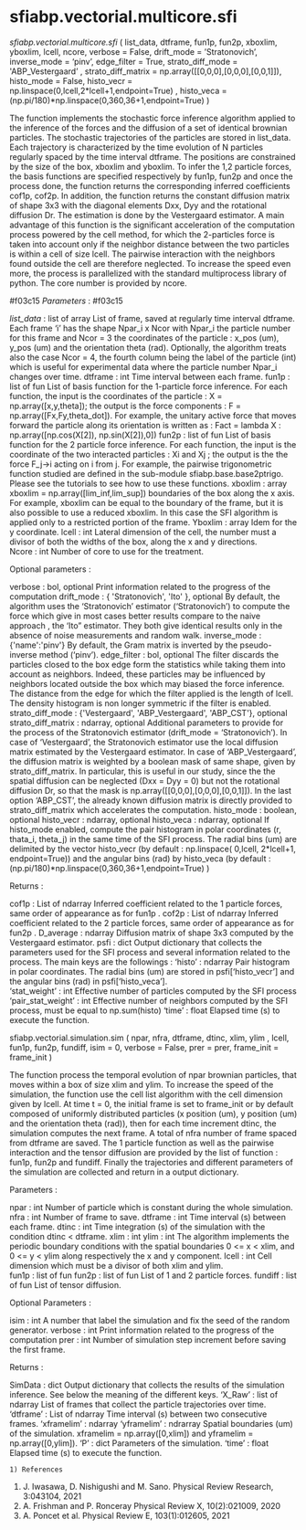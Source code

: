 # sfiabp.vectorial.multicore.sfi

_sfiabp.vectorial.multicore.sfi_ ( list_data, dtframe, fun1p, fun2p, xboxlim, yboxlim, lcell, ncore, verbose = False,  drift_mode = ’Stratonovich’, inverse_mode = ‘pinv’, edge_filter = True,  strato_diff_mode = 'ABP_Vestergaard’ , strato_diff_matrix = np.array([[0,0,0],[0,0,0],[0,0,1]]),  histo_mode = False, histo_vecr = np.linspace(0,lcell,2*lcell+1,endpoint=True) , histo_veca = (np.pi/180)*np.linspace(0,360,36+1,endpoint=True) )

The function implements the stochastic force inference algorithm applied to the inference of the forces and the diffusion of a set of identical brownian particles. The stochastic trajectories of the particles are stored in list_data. Each trajectory is characterized by the time evolution of N particles regularly spaced by the time interval dtframe. The positions are constrained by the size of the box, xboxlim and yboxlim. To infer the 1,2 particle forces, the basis functions are specified respectively by fun1p, fun2p and once the process done, the function returns the corresponding inferred coefficients cof1p, cof2p. In addition, the function returns the constant diffusion matrix of shape 3x3 with the diagonal elements Dxx, Dyy and the rotational diffusion Dr. The estimation is done by the Vestergaard estimator. A main advantage of this function is the significant acceleration of the computation process powered by the cell method, for which the 2-particles force is taken into account only if the neighbor distance between the two particles is within a cell of size lcell. The pairwise interaction with the neighbors found outside the cell are therefore neglected. To increase the speed even more, the process is parallelized with the standard multiprocess library of python. The core number is provided by ncore.   

#f03c15 _Parameters_ : #f03c15

_list_data_ : list of array 
List of frame, saved at regularly time interval dtframe. Each frame ‘i’  has the shape Npar_i x Ncor with Npar_i the particle number for this frame and Ncor = 3 the coordinates of the particle : x_pos (um), y_pos (um) and the orientation theta (rad). Optionally, the algorithm treats also the case Ncor = 4, the fourth column being the label of the particle (int) which is useful for experimental data where the particle number Npar_i changes over time. 
dtframe : int
Time interval between each frame.
fun1p :  list of fun
List of basis function for the 1-particle force inference. For each function, the input is the coordinates of the particle : X = np.array([x,y,theta]); the output is the force components : F = np.array([Fx,Fy,theta_dot]). For example, the unitary active force that moves forward the particle along its orientation is written as : Fact = lambda X : np.array([np.cos(X[2]), np.sin(X[2]),0])
fun2p : list of fun 
List of basis function for the 2 particle force inference. For each function, the input is the coordinate of the two interacted particles : Xi and Xj ; the output is the the force F_j->i acting on i from j. For example, the pairwise trigonometric function studied are defined in the sub-module  sfiabp.base.base2ptrigo. Please see the tutorials to see how to use these functions. 
xboxlim : array
xboxlim = np.array([lim_inf,lim_sup]) boundaries of the box along the x axis. For example, xboxlim can be equal to the boundary of the frame, but it is also possible to use a reduced xboxlim. In this case the SFI algorithm is applied only to a  restricted portion of the frame. 
Yboxlim : array
Idem for the y coordinate.
lcell :  int 
Lateral dimension of the cell, the number must a divisor of both the widths of the box, along the x and y directions.  
Ncore : int
Number of core to use for the treatment.

Optional parameters :

verbose : bol, optional
Print information related to the progress of the computation
drift_mode : { 'Stratonovich', 'Ito' }, optional
By default, the algorithm uses the ‘Stratonovich’ estimator (‘Stratonovich’) to compute the force which give in most cases better results compare to the naive approach , the ‘Ito” estimator. They both give identical results only in the absence of noise measurements and random walk. 
inverse_mode : {'name':'pinv'}
By default, the Gram matrix is inverted by the pseudo-inverse method (‘pinv’). 
edge_filter : bol, optional
The filter discards the particles closed to the box edge form the statistics while taking them into account as neighbors. Indeed, these particles may be influenced by neighbors located outside the box which may biased the force inference. The distance from the edge for which the filter applied is the length of lcell. The density histogram is non longer symmetric if the filter is enabled. 
strato_diff_mode : {'Vestergaard', 'ABP_Vestergaard', 'ABP_CST'}, optional
strato_diff_matrix : ndarray, optional
Additional parameters to provide for the process of the Stratonovich estimator (drift_mode = ‘Stratonovich’). In case of ‘Vestergaard’, the Stratonovich estimator use the local diffusion matrix estimated by the Vestergaard estimator. In case of ‘ABP_Vestergaard’, the diffusion matrix is weighted by a boolean mask of same shape, given by strato_diff_matrix. In particular, this is useful in our study, since the the spatial diffusion can be neglected (Dxx = Dyy = 0)  but not the rotational diffusion Dr, so that the mask is np.array([[0,0,0],[0,0,0],[0,0,1]]). In the last option ‘ABP_CST’, the already known diffusion matrix is directly provided to strato_diff_matrix which accelerates the computation. 
histo_mode :  boolean, optional
histo_vecr : ndarray, optional
histo_veca : ndarray, optional
If histo_mode enabled, compute the pair histogram in polar coordinates (r, thata_i, theta_j) in the same time of the SFI process. The radial bins (um) are delimited by the vector histo_vecr (by default : np.linspace( 0,lcell, 2*lcell+1, endpoint=True)) and the angular bins (rad) by histo_veca (by default : (np.pi/180)*np.linspace(0,360,36+1,endpoint=True) ) 

Returns :

cof1p :  List of ndarray
Inferred coefficient related to the 1 particle forces, same order of appearance as for fun1p . 
cof2p : List of ndarray
Inferred coefficient related to the 2 particle forces, same order of appearance as for fun2p . 
D_average : ndarray
Diffusion matrix of shape 3x3 computed by the Vestergaard estimator.
psfi : dict
	Output dictionary that collects the parameters used for the SFI process and several information related to the process. The main keys are the followings : 
‘histo’ : ndarray
Pair histogram in polar coordinates. The radial bins (um) are stored in psfi[‘histo_vecr’] and the angular bins (rad) in psfi[‘histo_veca’].  
‘stat_weight’ : int
Effective number of particles computed by the SFI process 
‘pair_stat_weight’ : int 
Effective number of neighbors computed by the SFI process, must be equal to np.sum(histo) 
‘time’ : float
Elapsed time (s) to execute the function.  


sfiabp.vectorial.simulation.sim ( npar, nfra, dtframe, dtinc, xlim, ylim , lcell, fun1p, fun2p, fundiff, isim = 0, verbose = False,  prer = prer, frame_init = frame_init )

The function process the temporal evolution of npar brownian particles, that moves within a box of size xlim and ylim. To increase the speed of the simulation, the function use the cell list algorithm  with the cell dimension given by lcell. At time t = 0, the initial frame is set to frame_init or by default composed of uniformly distributed particles (x position (um), y position (um) and the orientation theta (rad)), then for each time increment dtinc, the simulation computes the next frame. A total of nfra number of frame spaced from dtframe are saved. The 1 particle function as well as the  pairwise interaction and the tensor diffusion are provided by the list of function : fun1p, fun2p and fundiff. Finally the trajectories and different parameters of the simulation are collected and return in a output dictionary.   

Parameters :

npar : int 
Number of particle which is constant during the whole simulation.  
nfra : int 
Number of frame to save. 
dtframe : int
Time interval (s) between each frame.
dtinc : int
Time integration (s) of the simulation with the condition dtinc < dtframe. 
xlim : int
ylim : int
The algorithm implements the periodic boundary conditions with the spatial boundaries 0 <= x < xlim, and 0 <= y < ylim along respectively the x and y component. 
lcell : int
Cell dimension which must be a divisor of both xlim and ylim.    
fun1p : list of fun
fun2p : list of fun 
List of 1 and 2 particle forces. 
fundiff : list of fun
List of tensor diffusion.

Optional Parameters :

isim : int 
A number that label the simulation and fix the seed of the random generator. 
verbose : int 
Print information related to the progress of the computation
prer : int
Number of simulation step increment before saving the first frame.

Returns :

SimData : dict
Output dictionary that collects the results of the simulation inference. 
See below the meaning of the different keys.
	‘X_Raw’ : list of ndarray
List of frames that collect the particle trajectories over time.
‘dtframe’ : List of ndarray
Time interval (s) between two consecutive frames. 
‘xframelim’ : ndarray
‘yframelim’ : ndrarray
Spatial boundaries (um) of the simulation. xframelim = np.array([0,xlim]) and yframelim = np.array([0,ylim]). 
‘P’ : dict
Parameters of the simulation.
‘time’ : float
Elapsed time (s) to execute the function.  

    1) References
1. J. Iwasawa, D. Nishigushi and M. Sano. Physical Review Research, 3:043104, 2021
2. A. Frishman and P. Ronceray Physical Review X, 10(2):021009, 2020
3. A. Poncet et al. Physical Review E, 103(1):012605, 2021
